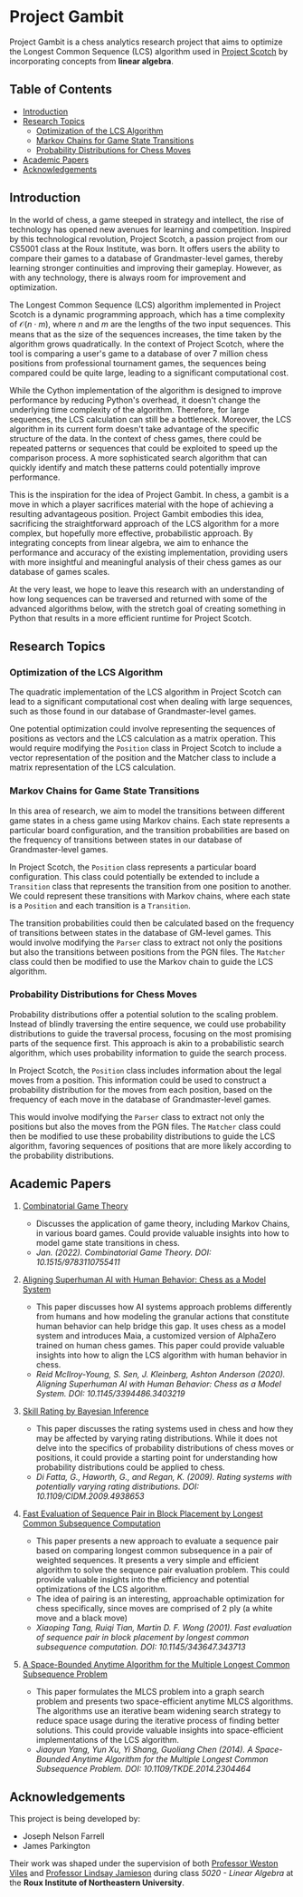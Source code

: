 <!-- omit in toc -->
# Project Gambit

Project Gambit is a chess analytics research project that aims to optimize the Longest Common Sequence (LCS) algorithm used in [Project Scotch](https://github.com/jparkington/Project-Scotch) by incorporating concepts from **linear algebra**.

<!-- omit in toc -->
## Table of Contents

- [Introduction](#introduction)
- [Research Topics](#research-topics)
  - [Optimization of the LCS Algorithm](#optimization-of-the-lcs-algorithm)
  - [Markov Chains for Game State Transitions](#markov-chains-for-game-state-transitions)
  - [Probability Distributions for Chess Moves](#probability-distributions-for-chess-moves)
- [Academic Papers](#academic-papers)
- [Acknowledgements](#acknowledgements)

## Introduction

In the world of chess, a game steeped in strategy and intellect, the rise of technology has opened new avenues for learning and competition. Inspired by this technological revolution, Project Scotch, a passion project from our CS5001 class at the Roux Institute, was born. It offers users the ability to compare their games to a database of Grandmaster-level games, thereby learning stronger continuities and improving their gameplay. However, as with any technology, there is always room for improvement and optimization.

The Longest Common Sequence (LCS) algorithm implemented in Project Scotch is a dynamic programming approach, which has a time complexity of $\mathcal{O}(n ⋅ m)$, where $n$ and $m$ are the lengths of the two input sequences. This means that as the size of the sequences increases, the time taken by the algorithm grows quadratically. In the context of Project Scotch, where the tool is comparing a user's game to a database of over 7 million chess positions from professional tournament games, the sequences being compared could be quite large, leading to a significant computational cost.

While the Cython implementation of the algorithm is designed to improve performance by reducing Python's overhead, it doesn't change the underlying time complexity of the algorithm. Therefore, for large sequences, the LCS calculation can still be a bottleneck. Moreover, the LCS algorithm in its current form doesn't take advantage of the specific structure of the data. In the context of chess games, there could be repeated patterns or sequences that could be exploited to speed up the comparison process. A more sophisticated search algorithm that can quickly identify and match these patterns could potentially improve performance.

This is the inspiration for the idea of Project Gambit. In chess, a gambit is a move in which a player sacrifices material with the hope of achieving a resulting advantageous position. Project Gambit embodies this idea, sacrificing the straightforward approach of the LCS algorithm for a more complex, but hopefully more effective, probabilistic approach. By integrating concepts from linear algebra, we aim to enhance the performance and accuracy of the existing implementation, providing users with more insightful and meaningful analysis of their chess games as our database of games scales.

At the very least, we hope to leave this research with an understanding of how long sequences can be traversed and returned with some of the advanced algorithms below, with the stretch goal of creating something in Python that results in a more efficient runtime for Project Scotch.

## Research Topics

### Optimization of the LCS Algorithm

The quadratic implementation of the LCS algorithm in Project Scotch can lead to a significant computational cost when dealing with large sequences, such as those found in our database of Grandmaster-level games.

One potential optimization could involve representing the sequences of positions as vectors and the LCS calculation as a matrix operation. This would require modifying the `Position` class in Project Scotch to include a vector representation of the position and the Matcher class to include a matrix representation of the LCS calculation.

### Markov Chains for Game State Transitions

In this area of research, we aim to model the transitions between different game states in a chess game using Markov chains. Each state represents a particular board configuration, and the transition probabilities are based on the frequency of transitions between states in our database of Grandmaster-level games.

In Project Scotch, the `Position` class represents a particular board configuration. This class could potentially be extended to include a `Transition` class that represents the transition from one position to another. We could represent these transitions with Markov chains, where each state is a `Position` and each transition is a `Transition`. 

The transition probabilities could then be calculated based on the frequency of transitions between states in the database of GM-level games. This would involve modifying the `Parser` class to extract not only the positions but also the transitions between positions from the PGN files. The `Matcher` class could then be modified to use the Markov chain to guide the LCS algorithm.

### Probability Distributions for Chess Moves

Probability distributions offer a potential solution to the scaling problem. Instead of blindly traversing the entire sequence, we could use probability distributions to guide the traversal process, focusing on the most promising parts of the sequence first. This approach is akin to a probabilistic search algorithm, which uses probability information to guide the search process.

In Project Scotch, the `Position` class includes information about the legal moves from a position. This information could be used to construct a probability distribution for the moves from each position, based on the frequency of each move in the database of Grandmaster-level games.

This would involve modifying the `Parser` class to extract not only the positions but also the moves from the PGN files. The `Matcher` class could then be modified to use these probability distributions to guide the LCS algorithm, favoring sequences of positions that are more likely according to the probability distributions.

## Academic Papers

1. [Combinatorial Game Theory](https://www.degruyter.com/document/doi/10.1515/9783110755411/html)
   - Discusses the application of game theory, including Markov Chains, in various board games. Could provide valuable insights into how to model game state transitions in chess.
   - *Jan. (2022). Combinatorial Game Theory. DOI: 10.1515/9783110755411*

2. [Aligning Superhuman AI with Human Behavior: Chess as a Model System](https://dl.acm.org/doi/10.1145/3394486.3403219)
   - This paper discusses how AI systems approach problems differently from humans and how modeling the granular actions that constitute human behavior can help bridge this gap. It uses chess as a model system and introduces Maia, a customized version of AlphaZero trained on human chess games. This paper could provide valuable insights into how to align the LCS algorithm with human behavior in chess.
   - *Reid McIlroy-Young, S. Sen, J. Kleinberg, Ashton Anderson (2020). Aligning Superhuman AI with Human Behavior: Chess as a Model System. DOI: 10.1145/3394486.3403219*

3. [Skill Rating by Bayesian Inference](https://www.researchgate.net/publication/224453252_Skill_Rating_by_Bayesian_Inference)
     - This paper discusses the rating systems used in chess and how they may be affected by varying rating distributions. While it does not delve into the specifics of probability distributions of chess moves or positions, it could provide a starting point for understanding how probability distributions could be applied to chess.
     - *Di Fatta, G., Haworth, G., and Regan, K. (2009). Rating systems with potentially varying rating distributions. DOI: 10.1109/CIDM.2009.4938653*

4. [Fast Evaluation of Sequence Pair in Block Placement by Longest Common Subsequence Computation](https://dl.acm.org/doi/10.1145/343647.343713)
     - This paper presents a new approach to evaluate a sequence pair based on comparing longest common subsequence in a pair of weighted sequences. It presents a very simple and efficient algorithm to solve the sequence pair evaluation problem. This could provide valuable insights into the efficiency and potential optimizations of the LCS algorithm.
     - The idea of pairing is an interesting, approachable optimization for chess specifically, since moves are comprised of 2 ply (a white move and a black move)
     - *Xiaoping Tang, Ruiqi Tian, Martin D. F. Wong (2001). Fast evaluation of sequence pair in block placement by longest common subsequence computation. DOI: 10.1145/343647.343713*

5. [A Space-Bounded Anytime Algorithm for the Multiple Longest Common Subsequence Problem](https://ieeexplore.ieee.org/document/6731533)
     - This paper formulates the MLCS problem into a graph search problem and presents two space-efficient anytime MLCS algorithms. The algorithms use an iterative beam widening search strategy to reduce space usage during the iterative process of finding better solutions. This could provide valuable insights into space-efficient implementations of the LCS algorithm.
     - *Jiaoyun Yang, Yun Xu, Yi Shang, Guoliang Chen (2014). A Space-Bounded Anytime Algorithm for the Multiple Longest Common Subsequence Problem. DOI: 10.1109/TKDE.2014.2304464*

## Acknowledgements

This project is being developed by:
- Joseph Nelson Farrell 
- James Parkington
  
Their work was shaped under the supervision of both [Professor Weston Viles](https://roux.northeastern.edu/people/weston-viles/) and [Professor Lindsay Jamieson](https://roux.northeastern.edu/people/lindsay-jamieson/) during class *5020 - Linear Algebra* at the **Roux Institute of Northeastern University**. 